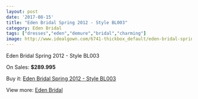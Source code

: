 ```yaml
---
layout: post
date: '2017-08-15'
title: "Eden Bridal Spring 2012 - Style BL003"
category: Eden Bridal
tags: ["dresses","eden","demure","bridal","charming"]
image: http://www.idealgown.com/6741-thickbox_default/eden-bridal-spring-2012-style-bl003.jpg
---
```

Eden Bridal Spring 2012 - Style BL003

On Sales: **$289.995**
<a href="https://www.idealgown.com/en/eden-bridal/2898-eden-bridal-spring-2012-style-bl003.html"><amp-img layout="responsive" width="600" height="600" src="//www.idealgown.com/6741-thickbox_default/eden-bridal-spring-2012-style-bl003.jpg" alt="Eden Bridal Spring 2012 - Style BL003 0" /></a>
<a href="https://www.idealgown.com/en/eden-bridal/2898-eden-bridal-spring-2012-style-bl003.html"><amp-img layout="responsive" width="600" height="600" src="//www.idealgown.com/6740-thickbox_default/eden-bridal-spring-2012-style-bl003.jpg" alt="Eden Bridal Spring 2012 - Style BL003 1" /></a>
<a href="https://www.idealgown.com/en/eden-bridal/2898-eden-bridal-spring-2012-style-bl003.html"><amp-img layout="responsive" width="600" height="600" src="//www.idealgown.com/6739-thickbox_default/eden-bridal-spring-2012-style-bl003.jpg" alt="Eden Bridal Spring 2012 - Style BL003 2" /></a>

Buy it: [Eden Bridal Spring 2012 - Style BL003](https://www.idealgown.com/en/eden-bridal/2898-eden-bridal-spring-2012-style-bl003.html "Eden Bridal Spring 2012 - Style BL003")

View more: [Eden Bridal](https://www.idealgown.com/en/34-eden-bridal "Eden Bridal")
